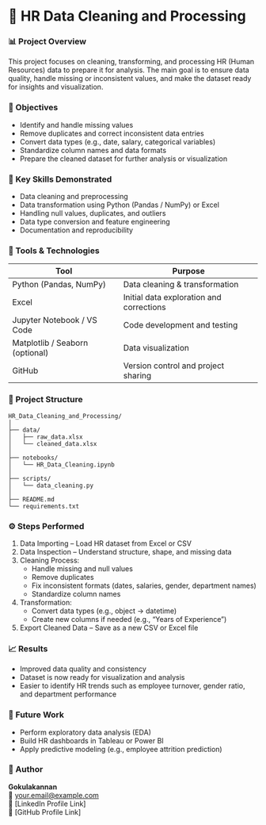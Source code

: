 # 🧹 HR Data Cleaning and Processing

### 📊 Project Overview
This project focuses on cleaning, transforming, and processing HR (Human Resources) data to prepare it for analysis. The main goal is to ensure data quality, handle missing or inconsistent values, and make the dataset ready for insights and visualization.

### 🎯 Objectives
- Identify and handle missing values  
- Remove duplicates and correct inconsistent data entries  
- Convert data types (e.g., date, salary, categorical variables)  
- Standardize column names and data formats  
- Prepare the cleaned dataset for further analysis or visualization

### 🧠 Key Skills Demonstrated
- Data cleaning and preprocessing  
- Data transformation using Python (Pandas / NumPy) or Excel  
- Handling null values, duplicates, and outliers  
- Data type conversion and feature engineering  
- Documentation and reproducibility

### 🧰 Tools & Technologies
| Tool | Purpose |
|------|----------|
| Python (Pandas, NumPy) | Data cleaning & transformation |
| Excel | Initial data exploration and corrections |
| Jupyter Notebook / VS Code | Code development and testing |
| Matplotlib / Seaborn (optional) | Data visualization |
| GitHub | Version control and project sharing |

### 📂 Project Structure
```
HR_Data_Cleaning_and_Processing/
│
├── data/
│   ├── raw_data.xlsx
│   └── cleaned_data.xlsx
│
├── notebooks/
│   └── HR_Data_Cleaning.ipynb
│
├── scripts/
│   └── data_cleaning.py
│
├── README.md
└── requirements.txt
```

### ⚙️ Steps Performed
1. Data Importing – Load HR dataset from Excel or CSV  
2. Data Inspection – Understand structure, shape, and missing data  
3. Cleaning Process:
   - Handle missing and null values  
   - Remove duplicates  
   - Fix inconsistent formats (dates, salaries, gender, department names)  
   - Standardize column names  
4. Transformation:
   - Convert data types (e.g., object → datetime)  
   - Create new columns if needed (e.g., “Years of Experience”)  
5. Export Cleaned Data – Save as a new CSV or Excel file  

### 📈 Results
- Improved data quality and consistency  
- Dataset is now ready for visualization and analysis  
- Easier to identify HR trends such as employee turnover, gender ratio, and department performance  

### 🚀 Future Work
- Perform exploratory data analysis (EDA)  
- Build HR dashboards in Tableau or Power BI  
- Apply predictive modeling (e.g., employee attrition prediction)

### 👤 Author
**Gokulakannan**  
📧 your.email@example.com  
💼 [LinkedIn Profile Link]  
📁 [GitHub Profile Link]
